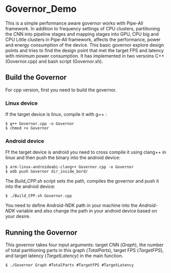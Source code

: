 # Governor_Demo
This is a simple performance aware governor works with Pipe-All framework. In addition to frequency settings of CPU clusters, partitioning the 
CNN into pipeline stages and mapping stages into GPU, CPU big and CPU Little clusters in Pipe-All framework, affects the performance, power and 
energy consumption of the device. This basic governor explore design points and tries to find the design point that met the target FPS and latency
with minimum power consumption. It has implemented in two versoins C++ (Governor.cpp) and bash script (Governor.sh).

## Build the Governor
For cpp version, first you need to build the governor. 

### Linux device
If the target device is linux, compile it with g++ :
```
$ g++ Governor.cpp -o Governor
$ chmod +x Governor
```

### Android device
Ff the target device is android you need to cross compile it using clang++ in linux and then push the binary into the android device:
```
$ arm-linux-androideabi-clang++ Governor.cpp -o Governor
$ adb push Governor dir_inside_bord/
```
The *Build_CPP.sh* script sets the path, compiles the governor and push it into the android device:
```
$ ./Build_CPP.sh Governor.cpp
```
You need to define Android-NDK path in your machine into the *Android-NDK* variable and also change the path in your android device based on your desire. 


## Running the Governor
This governor takes four input arguments: target CNN (*Graph*), the number of total partitioning parts in this graph (*TotalParts*),
target FPS (*TargetFPS*), and target latency (*TargetLatency*) in the main function.
```
$ ./Governor Graph #TotalParts #TargetFPS #TargetLatency
```
